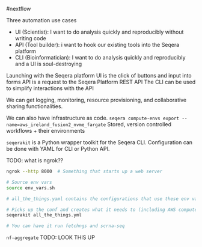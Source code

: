#nextflow 

Three automation use cases
- UI (Scientist): I want to do analysis quickly and reproducibly without writing code
- API (Tool builder): i want to hook our existing tools into the Seqera platform
- CLI (Bioinformatician): I want to do analysis quickly and reproducibly and a UI is soul-destroying

Launching with the Seqera platform UI is the click of buttons and input into forms
API is a request to the Seqera Platform REST API
The CLI can be used to simplify interactions with the API

We can get logging, monitoring, resource provisioning, and collaborative sharing functionalities.

We can also have infrastructure as code.
`seqera compute-envs export --name=aws_ireland_fusion2_nvme_fargate`
Stored, version controlled workflows + their environments

`seqerakit` is a Python wrapper toolkit for the Seqera CLI.
Configuration can be done with YAML for CLI or Python API.

TODO: what is ngrok??
```bash
ngrok --http 8000  # Something that starts up a web server

# Source env vars
source env_vars.sh

# all_the_things.yaml contains the configurations that use these env vars by reference ($GITHUB_USERNAME)

# Picks up the conf and creates what it needs to (including AWS compute env for fargate) and runs the nextflow run
seqerakit all_the_things.yml

# You can have it run fetchngs and scrna-seq
```

`nf-aggregate` TODO: LOOK THIS UP




